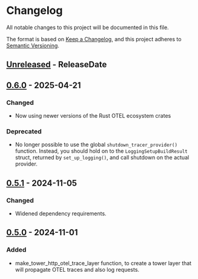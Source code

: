 # Changelog

All notable changes to this project will be documented in this file.

The format is based on [Keep a Changelog](https://keepachangelog.com/en/1.1.0/),
and this project adheres to [Semantic Versioning](https://semver.org/spec/v2.0.0.html).

<!-- next-header -->

## [Unreleased] - ReleaseDate

## [0.6.0] - 2025-04-21

### Changed

- Now using newer versions of the Rust OTEL ecosystem crates

### Deprecated

- No longer possible to use the global `shutdown_tracer_provider()` function. Instead, you should hold on to the `LoggingSetupBuildResult` struct, returned by `set_up_logging()`, and call shutdown on the actual provider.

## [0.5.1] - 2024-11-05

### Changed

- Widened dependency requirements.


## [0.5.0] - 2024-11-01

### Added

- make_tower_http_otel_trace_layer function, to create a tower layer that will propagate OTEL traces and also log requests.

<!-- next-url -->
[Unreleased]: https://github.com/sg60/sg-rust-utils/compare/opentelemetry-tracing-utils-v0.6.0...HEAD
[0.6.0]: https://github.com/sg60/sg-rust-utils/compare/opentelemetry-tracing-utils-v0.5.1...opentelemetry-tracing-utils-v0.6.0
[0.5.1]: https://github.com/sg60/sg-rust-utils/compare/opentelemetry-tracing-utils-v0.5.0...opentelemetry-tracing-utils-v0.5.1
[0.5.0]: https://github.com/sg60/sg-rust-utils/compare/opentelemetry-tracing-utils-v0.4.2...opentelemetry-tracing-utils-v0.5.0
